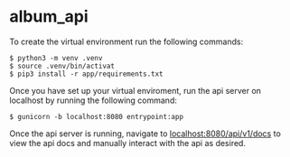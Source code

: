 # album_api

To create the virtual environment run the following commands:

```console
$ python3 -m venv .venv
$ source .venv/bin/activat
$ pip3 install -r app/requirements.txt
```


Once you have set up your virtual enviroment, run the api server on localhost by running the following command:

```console
$ gunicorn -b localhost:8080 entrypoint:app
```


Once the api server is running, navigate to [localhost:8080/api/v1/docs](http://localhost:8080/api/v1/docs) to view the api docs and manually interact with the api as desired.